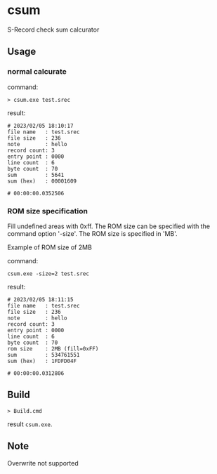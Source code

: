 # csum

S-Record check sum calcurator

## Usage

### normal calcurate

command:

    > csum.exe test.srec

result:

    # 2023/02/05 18:10:17
    file name   : test.srec
    file size   : 236
    note        : hello
    record count: 3
    entry point : 0000
    line count  : 6
    byte count  : 70
    sum         : 5641
    sum (hex)   : 00001609

    # 00:00:00.0352506

### ROM size specification

Fill undefined areas with 0xff.
The ROM size can be specified with the command option '-size'.
The ROM size is specified in 'MB'.

Example of ROM size of 2MB

command:

    csum.exe -size=2 test.srec

result:

    # 2023/02/05 18:11:15
    file name   : test.srec
    file size   : 236
    note        : hello
    record count: 3
    entry point : 0000
    line count  : 6
    byte count  : 70
    rom size    : 2MB (fill=0xFF)
    sum         : 534761551
    sum (hex)   : 1FDFD04F

    # 00:00:00.0312806

## Build

    > Build.cmd

result `csum.exe`.

## Note

Overwrite not supported
